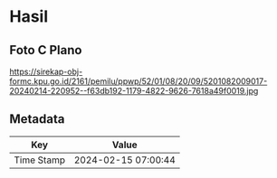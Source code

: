 # Hasil

## Foto C Plano

https://sirekap-obj-formc.kpu.go.id/2161/pemilu/ppwp/52/01/08/20/09/5201082009017-20240214-220952--f63db192-1179-4822-9626-7618a49f0019.jpg


## Metadata

| Key        | Value               |
| ---------- | ------------------- |
| Time Stamp | 2024-02-15 07:00:44 |



